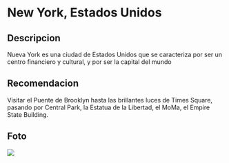 # New York, Estados Unidos

## Descripcion
Nueva York es una ciudad de Estados Unidos que se caracteriza por ser un centro financiero y cultural, y por ser la capital del mundo

## Recomendacion
Visitar el Puente de Brooklyn hasta las brillantes luces de Times Square, pasando por Central Park, la Estatua de la Libertad, el MoMa, el Empire State Building.

## Foto
![](https://res.cloudinary.com/dtljonz0f/image/upload/c_auto,ar_4:3,w_3840,g_auto/f_auto/q_auto/shutterstock_329662223_ss_non-editorial_3_csm8lw?_a=BAVARSAP0)

